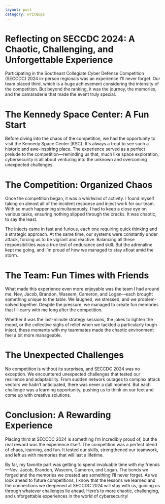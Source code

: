 ```yaml
---
layout: post
category: writeups
---
```


# Reflecting on SECCDC 2024: A Chaotic, Challenging, and Unforgettable Experience

Participating in the Southeast Collegiate Cyber Defense Competition (SECCDC) 2024 in-person regionals was an experience I'll never forget. Our team placed third, which is a huge achievement considering the intensity of the competition. But beyond the ranking, it was the journey, the memories, and the camaraderie that made the event truly special.

# The Kennedy Space Center: A Fun Start
Before diving into the chaos of the competition, we had the opportunity to visit the Kennedy Space Center (KSC). It's always a treat to see such a historic and awe-inspiring place. The experience served as a perfect prelude to the competition—reminding us that, much like space exploration, cybersecurity is all about venturing into the unknown and overcoming unexpected challenges.

# The Competition: Organized Chaos
Once the competition began, it was a whirlwind of activity. I found myself taking on almost all of the incident response and inject work for our team. With so much happening simultaneously, I had to keep a close eye on various tasks, ensuring nothing slipped through the cracks. It was chaotic, to say the least.

The injects came in fast and furious, each one requiring quick thinking and a strategic approach. At the same time, our systems were constantly under attack, forcing us to be vigilant and reactive. Balancing all these responsibilities was a true test of endurance and skill. But the adrenaline kept me going, and I’m proud of how we managed to stay afloat amid the storm.

# The Team: Fun Times with Friends
What made this experience even more enjoyable was the team I had around me. Nev, Jacob, Brandon, Waseem, Cameron, and Logan—each brought something unique to the table. We laughed, we stressed, and we problem-solved together. Despite the pressure, we managed to create fun memories that I’ll carry with me long after the competition.

Whether it was the last-minute strategy sessions, the jokes to lighten the mood, or the collective sighs of relief when we tackled a particularly tough inject, these moments with my teammates made the chaotic environment feel a bit more manageable.

# The Unexpected Challenges
No competition is without its surprises, and SECCDC 2024 was no exception. We encountered unexpected challenges that tested our resilience and adaptability. From sudden network outages to complex attack vectors we hadn’t anticipated, there was never a dull moment. But each challenge was a learning opportunity, pushing us to think on our feet and come up with creative solutions.

# Conclusion: A Rewarding Experience
Placing third at SECCDC 2024 is something I’m incredibly proud of, but the real reward was the experience itself. The competition was a perfect blend of chaos, learning, and fun. It tested our skills, strengthened our teamwork, and left us with memories that will last a lifetime.

By far, my favorite part was getting to spend invaluable time with my friends—Nev, Jacob, Brandon, Waseem, Cameron, and Logan. The bonds we forged and the memories we created are something I’ll never forget. As we look ahead to future competitions, I know that the lessons we learned and the connections we deepened at SECCDC 2024 will stay with us, guiding us through whatever challenges lie ahead. Here’s to more chaotic, challenging, and unforgettable experiences in the world of cybersecurity!